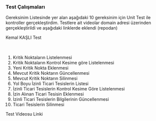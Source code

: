 ### Test Çalışmaları <br/>
Gereksinim Listesinde  yer alan aşağıdaki 10 gereksinim için Unit Test ile kontroller gerçekleştirdim.  Testlere ait videolar domain adresi üzerinden gerçekleştirildi ve aşağıdaki linklerde eklendi (repodan)<br/>

Kemal KAŞLI Test<br/> <br/> <br/>
1.	Kritik Noktaların Listelenmesi<br/>
2.	Kritik Noktaların Kontrol Kesime göre Listelenmesi<br/>
3.	Yeni Kritik Nokta Eklenmesi<br/>
4.	Mevcut Kritik Noktarın Güncellenmesi<br/>
5.	Mevcut Kritik Noktarın Silinmesi<br/>
6.	Yol Boyu İzinli Ticari Tesislerin Listesi<br/>
7.	İzinli Ticari Tesislerin Kontrol Kesime Göre Listelenmesi<br/>
8.	İzin Alınan Ticari Tesisin Eklenmesi<br/>
9.	İzinli Ticari Tesislerin Bilgilerinin Güncellenmesi<br/>
10.	Ticari Tesislerin Silinmesi<br/>
 

Test Videosu Linki

